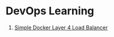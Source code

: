 # DevOps Learning
1. [Simple Docker Layer 4 Load Balancer](https://github.com/d3adb0d7/DevOps/tree/main/Docker%20Load%20Balancer)

